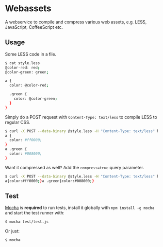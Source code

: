 # Webassets

A webservice to compile and compress various web assets, e.g. LESS, JavaScript, CoffeeScript etc.

## Usage

Some LESS code in a file.

```bash
$ cat style.less
@color-red: red;
@color-green: green;

a {
  color: @color-red;

  .green {
    color: @color-green;
  }
}
```

Simply do a POST request with `Content-Type: text/less` to compile LESS to regular CSS.

```bash
$ curl -X POST --data-binary @style.less -H "Content-Type: text/less" http://webassets.herokuapp.com/api/
a {
  color: #ff0000;
}
a .green {
  color: #008000;
}
```

Want it compressed as well? Add the `compress=true` query parameter.

```bash
$ curl -X POST --data-binary @style.less -H "Content-Type: text/less" http://webassets.herokuapp.com/api/?compress=true
a{color:#ff0000;}a .green{color:#008000;}
```

## Test

[Mocha](http://visionmedia.github.com/mocha/) is **required** to run tests, install
it globally with `npm install -g mocha` and start the test runner with:

```bash
$ mocha test/test.js
```

Or just:

```bash
$ mocha
```
